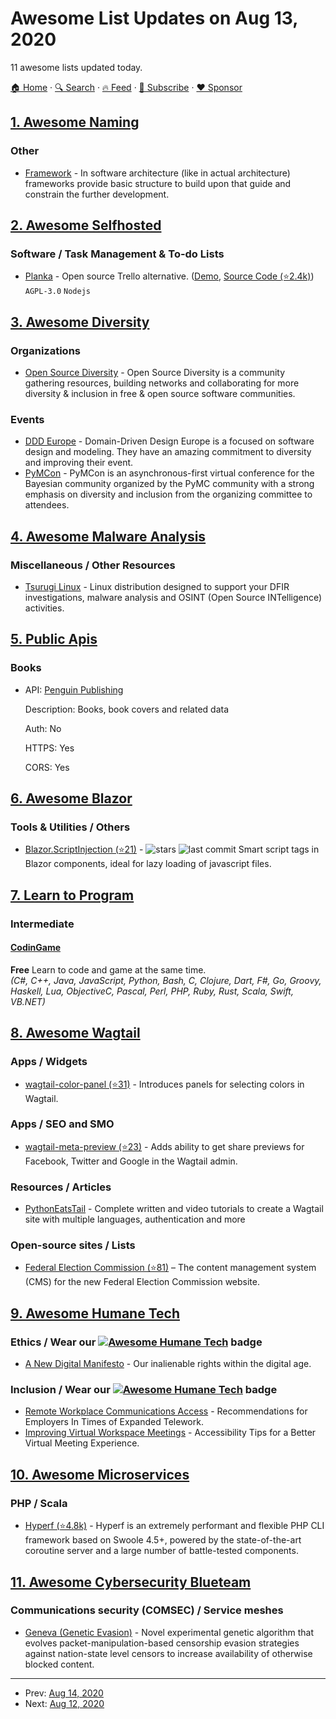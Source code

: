# Awesome List Updates on Aug 13, 2020

11 awesome lists updated today.

[🏠 Home](/README.md) · [🔍 Search](https://www.trackawesomelist.com/search/) · [🔥 Feed](https://www.trackawesomelist.com/rss.xml) · [📮 Subscribe](https://trackawesomelist.us17.list-manage.com/subscribe?u=d2f0117aa829c83a63ec63c2f&id=36a103854c) · [❤️  Sponsor](https://github.com/sponsors/theowenyoung)



## [1. Awesome Naming](/content/gruhn/awesome-naming/README.md)

### Other

*   [Framework](https://en.wikipedia.org/wiki/Software_framework) - In software architecture (like in actual architecture) frameworks provide basic structure to  build upon that guide and constrain the further development.

## [2. Awesome Selfhosted](/content/awesome-selfhosted/awesome-selfhosted/README.md)

### Software / Task Management & To-do Lists

*   [Planka](https://planka.app/) - Open source Trello alternative. ([Demo](https://plankanban.github.io/planka/#/), [Source Code (⭐2.4k)](https://github.com/plankanban/planka)) `AGPL-3.0` `Nodejs`

## [3. Awesome Diversity](/content/folkswhocode/awesome-diversity/README.md)

### Organizations

*   [Open Source Diversity](https://opensourcediversity.org/) - Open Source Diversity is a community gathering resources, building networks and collaborating for more diversity & inclusion in free & open source software communities.

### Events

*   [DDD Europe](https://dddeurope.com) - Domain-Driven Design Europe is a focused on software design and modeling. They have an amazing commitment to diversity and improving their event.
*   [PyMCon](https://pymc-devs.github.io/pymcon//) - PyMCon is an asynchronous-first virtual conference for the Bayesian community organized by the PyMC community with a strong emphasis on diversity and inclusion from the organizing committee to attendees.

## [4. Awesome Malware Analysis](/content/rshipp/awesome-malware-analysis/README.md)

### Miscellaneous / Other Resources

*   [Tsurugi Linux](https://tsurugi-linux.org/) - Linux distribution designed to support your DFIR investigations, malware analysis and OSINT (Open Source INTelligence) activities.

## [5. Public Apis](/content/public-apis/public-apis/README.md)

### Books

- API: [Penguin Publishing](http://www.penguinrandomhouse.biz/webservices/rest/)

  Description: Books, book covers and related data

  Auth: No

  HTTPS: Yes

  CORS: Yes



## [6. Awesome Blazor](/content/AdrienTorris/awesome-blazor/README.md)

### Tools & Utilities / Others

*   [Blazor.ScriptInjection (⭐21)](https://github.com/excubo-ag/Blazor.ScriptInjection) - ![stars](https://img.shields.io/github/stars/excubo-ag/Blazor.ScriptInjection?style=flat-square\&cacheSeconds=604800) ![last commit](https://img.shields.io/github/last-commit/excubo-ag/Blazor.ScriptInjection?style=flat-square\&cacheSeconds=86400) Smart script tags in Blazor components, ideal for lazy loading of javascript files.

## [7. Learn to Program](/content/karlhorky/learn-to-program/README.md)

### Intermediate

#### [CodinGame](https://www.codingame.com/)

**Free** Learn to code and game at the same time.\
*(C#, C++, Java, JavaScript, Python, Bash, C, Clojure, Dart, F#, Go, Groovy, Haskell, Lua, ObjectiveC, Pascal, Perl, PHP, Ruby, Rust, Scala, Swift, VB.NET)*

## [8. Awesome Wagtail](/content/springload/awesome-wagtail/README.md)

### Apps / Widgets

*   [wagtail-color-panel (⭐31)](https://github.com/marteinn/wagtail-color-panel) - Introduces panels for selecting colors in Wagtail.

### Apps / SEO and SMO

*   [wagtail-meta-preview (⭐23)](https://github.com/rinti/wagtail-meta-preview) - Adds ability to get share previews for Facebook, Twitter and Google in the Wagtail admin.

### Resources / Articles

*   [PythonEatsTail](https://pythoneatstail.com) - Complete written and video tutorials to create a Wagtail site with multiple languages, authentication and more

### Open-source sites / Lists

*   [Federal Election Commission (⭐81)](https://github.com/fecgov/fec-cms) – The content management system (CMS) for the new Federal Election Commission website.

## [9. Awesome Humane Tech](/content/humanetech-community/awesome-humane-tech/README.md)

### Ethics / Wear our   [![Awesome Humane Tech](https://raw.githubusercontent.com/humanetech-community/awesome-humane-tech/main/humane-tech-badge.svg?sanitize=true)](https://github.com/humanetech-community/awesome-humane-tech)   badge

*   [A New Digital Manifesto](https://anewdigitalmanifesto.com) - Our inalienable rights within the digital age.

### Inclusion / Wear our   [![Awesome Humane Tech](https://raw.githubusercontent.com/humanetech-community/awesome-humane-tech/main/humane-tech-badge.svg?sanitize=true)](https://github.com/humanetech-community/awesome-humane-tech)   badge

*   [Remote Workplace Communications Access](https://www.nad.org/remote-workplace-communications-access-for-employers/) - Recommendations for Employers In Times of Expanded Telework.
*   [Improving Virtual Workspace Meetings](https://www.deafhhtech.org/rerc/accessible-virtual-meeting-tips/) - Accessibility Tips for a Better Virtual Meeting Experience.

## [10. Awesome Microservices](/content/mfornos/awesome-microservices/README.md)

### PHP / Scala

*   [Hyperf (⭐4.8k)](https://github.com/hyperf/hyperf) - Hyperf is an extremely performant and flexible PHP CLI framework based on Swoole 4.5+, powered by the state-of-the-art coroutine server and a large number of battle-tested components.

## [11. Awesome Cybersecurity Blueteam](/content/fabacab/awesome-cybersecurity-blueteam/README.md)

### Communications security (COMSEC) / Service meshes

*   [Geneva (Genetic Evasion)](https://censorship.ai/) - Novel experimental genetic algorithm that evolves packet-manipulation-based censorship evasion strategies against nation-state level censors to increase availability of otherwise blocked content.

---

- Prev: [Aug 14, 2020](/content/2020/08/14/README.md)
- Next: [Aug 12, 2020](/content/2020/08/12/README.md)